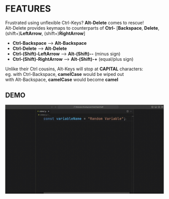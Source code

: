 # FEATURES

Frustrated using unflexible Ctrl-Keys? **Alt-Delete** comes to rescue!  
Alt-Delete provides keymaps to counterparts of **Ctrl-** [**Backspace**, **Delete**, (shift+)**LeftArrow**, (shift+)**RightArrow**]

- **Ctrl-Backspace** --> **Alt-Backspace**
- **Ctrl-Delete** --> **Alt-Delete**
- **Ctrl-(Shift)-LeftArrow** --> **Alt-(Shift)--** (minus sign)
- **Ctrl-(Shift)-RightArrow** --> **Alt-(Shift)-+** (equal/plus sign)

Unlike their Ctrl cousins, Alt-Keys will stop at **CAPITAL** characters:  
eg. with Ctrl-Backspace, **camelCase** would be wiped out  
 with Alt-Backspace, **camelCase** would become **camel**

## DEMO

![Demo](https://github.com/CarbonicSoda/vscode-alt-delete/blob/master/media/alt-delete-showcase.gif?raw=true)
